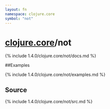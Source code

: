```yaml
---
layout: fn
namespace: clojure.core
symbol: "not"
---
```


# [clojure.core](../)/not

{% include 1.4.0/clojure.core/not/docs.md %}

##Examples

{% include 1.4.0/clojure.core/not/examples.md %}
## Source
{% include 1.4.0/clojure.core/not/src.md %}

